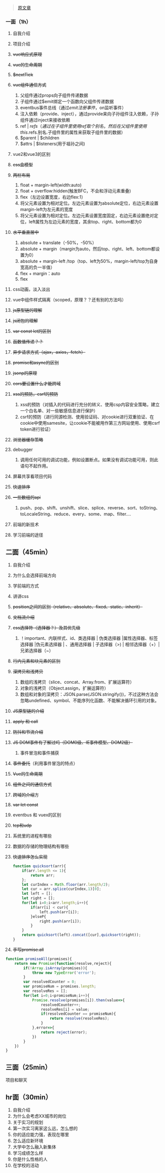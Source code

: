 > [原文章](https://www.nowcoder.com/discuss/942562?type=post&order=recall&pos=&page=2&ncTraceId=&channel=-1&source_id=search_post_nctrack&gio_id=F58E32E777B2B9481B7A73EBD685F33F-1653614308824)

### 一面（1h）

1. 自我介绍
2. 项目介绍
3. ~~vue响应式原理~~
4. ~~vue的生命周期~~
5. ~~$nextTick~~
6. ~~vue组件通信方式~~
   1.  父组件通过props向子组件传递数据
   2. 子组件通过$emit绑定一个函数向父组件传递数据
   3. eventbus事件总线（通过$emit注册事件，$on监听事件）
   4. 注入依赖（provide、inject），通过provide来向子孙组件注入依赖，子孙组件通过inject来接收依赖
   5. ref | $refs（通过在子组件里使用ref取个别名，然后在父组件里使用this.$refs.别名.子组件里的属性来获取子组件里的数据）
   6. $parent | $children
   7. $attrs | $listeners(用于祖孙之间)

7. vue2和vue3的区别
8. ~~css盒模型~~
9. ~~两栏布局~~
   1. float + margin-left(width:auto)
   2. float + overflow:hidden(触发BFC，不会和浮动元素重叠)
   3. flex（左边设置宽度，右边flex:1）
   4. 将父元素设置为相对定位。左边元素设置为absolute定位，右边元素设置margin-left为左元素的宽度
   5. 将父元素设置为相对定位。左边元素设置宽度固定，右边元素设置绝对定位，left属性为左边元素的宽度，其余top、right、bottom都为0

10. ~~水平垂直居中~~
    1. absolute + translate（-50%，-50%）
    2. absolute + margin（margin为auto，然后top、right、left、bottom都设置为0）
    3. absolute + margin-left /top（top、left为50%，margin-left/top为自身宽高的负一半值）
    4. flex + margin：auto
    5. flex

11. css动画，淡入淡出
12. vue中组件样式隔离（scoped，原理？？还有别的方法吗）
13. ~~js原型链的理解~~
14. ~~js闭包的理解~~
15. ~~var const let的区别~~
16. ~~函数值传递？？~~
17. ~~异步请求方式（ajax，axios，fetch）~~
18. ~~promise和async的区别~~
19. ~~jsonp的原理~~
20. ~~cors要设置什么才能跨域~~
21. ~~xss的预防，csrf的预防~~
    1. xss的预防（对插入的代码进行充分的转义、使用csp内容安全策略，建立一个白名单、对一些敏感信息进行保护）
    2. csrf的预防（进行同源检测、使用验证码、对cookie进行双重验证、在cookie中使用samesite，让cookie不能被用作第三方网站使用、使用csrf token进行验证）

22. ~~浏览器缓存策略~~
23. debugger
    1. 调用任何可用的调试功能，例如设置断点。如果没有调试功能可用，则此语句不起作用。

24. 屏幕共享看项目代码
25. ~~快速排序~~
26. ~~一些数组的api~~
    1. push、pop、shift、unshift、slice、splice、reverse、sort、toString、toLocaleString、reduce、every、some、map、filter....

27. 前端的新技术
28. 学习前端的途径

## 二面（45min）

1. 自我介绍

2. 为什么会选择前端方向

3. 学前端的方式

4. 讲讲css

5. ~~position之间的区别（relative、absolute、fixed、static、inherit）~~

6. ~~文档流介绍~~

7. ~~css选择符（选择器？）及其优先级~~

   1. ！important、内联样式、id、类选择器 | 伪类选择器 |属性选择器、标签选择器 |伪元素选择器 | 、通用选择器 | 子选择器（>) | 相邻选择器（+）| 兄弟选择器（~）

8. ~~行内元素和块元素的区别~~

9. ~~深拷贝和浅拷贝~~

   1. 数组的浅拷贝（slice、concat、Array.from、扩展运算符）
   2. 对象的浅拷贝（Object.assign，扩展运算符）
   3. 数组和对象的深拷贝：JSON.parse(JSON.stringify())，不过这种方法会忽略undefined、symbol、不能序列化函数、不能解决循环引用的对象。

10. ~~JS原型链的介绍~~

11. ~~apply 和 call~~

12. ~~防抖和节流介绍~~

13. ~~JS DOM事件有了解过吗（DOM0级、IE事件模型、DOM2级）~~

    1. 事件冒泡和事件捕获

14. ~~事件委托~~（利用事件冒泡的特点）

15. ~~Vue的生命周期~~

16. ~~组件之间的通信方式~~

17. ~~跨域的介绍~~方

18. ~~var let const~~

19. eventbus 和 vuex的区别

20. ~~tcp和udp~~

21. 系统里的进程有哪些

22. 数据的存储的物理结构有哪些

23. ~~快速排序怎么实现~~

    ```javascript
    function quicksort(arr){
        if(arr.length <= 1){
            return arr;
        };
        let curIndex = Math.floor(arr.length/2);
        let cur = arr.splice(curIndex,1)[0];
        let left = [];
        let right = [];
        for(let i=0;i<arr.length;i++){
            if(arr[i] < cur){
                left.push(arr[i]);
            }elseP{
                right.push(arr[i]);
            }
        }
        return quicksort(left).concat([cur],quicksort(right));
    }
    ```

24. ~~手写promise.all~~

```javascript
function promiseAll(promises){
    return new Promise(function(resolve,reject){
        if(!Array.isArray(promises)){
            throw new TypeError('error');
        }
        var resolvedCounter = 0;
        var promiseNum = promises.length;
        var resolveRes = [];
        for(let i=0;i<promiseNum;i++){
            Promise.resolve(promises[i]).then(value=>{
                resolvedCounter++;
                resolveRes[i] = value;
                if(resolvedCounter == promiseNum){
                    return resolve(resolveRes);
                }
            },error=>{
                return reject(error);
            })
        }
    })
}
```

## 三面（25min）

项目和聊天

## hr面（30min）

1. 自我介绍
2. 为什么会考虑XX城市的岗位
3. 关于实习的规划
4. 第一次实习离家这么远，怎么想的
5. 你的适应能力强，表现在哪里
6. 怎么适应新环境
7. 大学中怎么融入新集体
8. 学习成绩怎么样
9. 你是什么性格的人
10. 在学校的活动
